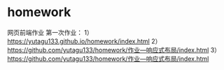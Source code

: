 # homework
网页前端作业
第一次作业：
1） https://yutagu133.github.io/homework/index.html
2） https://github.com/yutagu133/homework/作业—响应式布局/index.html
3） https://github.com/yutagu133/homework/作业—响应式布局/index.html
